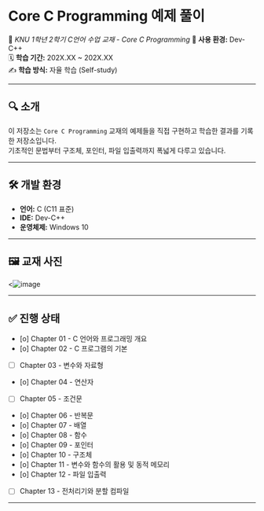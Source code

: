 # Core C Programming 예제 풀이

📘 *KNU 1학년 2학기 C언어 수업 교재 - Core C Programming* 
🔧 **사용 환경:** Dev-C++  
🗓️ **학습 기간:** 202X.XX ~ 202X.XX  
✍️ **학습 방식:** 자율 학습 (Self-study)


---


## 🔍 소개

이 저장소는 `Core C Programming` 교재의 예제들을 직접 구현하고 학습한 결과를 기록한 저장소입니다.  
기초적인 문법부터 구조체, 포인터, 파일 입출력까지 폭넓게 다루고 있습니다.


---


## 🛠️ 개발 환경

- **언어:** C (C11 표준)
- **IDE:** Dev-C++
- **운영체제:** Windows 10


---


## 🖼️ 교재 사진

<![image](https://github.com/user-attachments/assets/474af555-6208-48f3-b374-ef795c01da37)


---


## ✅ 진행 상태

- [o] Chapter 01 - C 언어와 프로그래밍 개요
- [o] Chapter 02 - C 프로그램의 기본
- [ ] Chapter 03 - 변수와 자료형
- [o] Chapter 04 - 연산자
- [ ] Chapter 05 - 조건문
- [o] Chapter 06 - 반복문
- [o] Chapter 07 - 배열
- [o] Chapter 08 - 함수
- [o] Chapter 09 - 포인터
- [o] Chapter 10 - 구조체
- [o] Chapter 11 - 변수와 함수의 활용 및 동적 메모리
- [o] Chapter 12 - 파일 입출력
- [ ] Chapter 13 - 전처리기와 분할 컴파일

---
